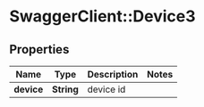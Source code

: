 # SwaggerClient::Device3

## Properties
Name | Type | Description | Notes
------------ | ------------- | ------------- | -------------
**device** | **String** | device id | 


